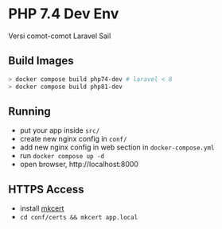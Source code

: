 # PHP 7.4 Dev Env

Versi comot-comot Laravel Sail

## Build Images

```sh
> docker compose build php74-dev # laravel < 8
> docker compose build php81-dev
```

## Running

- put your app inside `src/`
- create new nginx config in `conf/`
- add new nginx config in web section in `docker-compose.yml`
- run `docker compose up -d`
- open browser, http://localhost:8000

## HTTPS Access

- install [mkcert](https://github.com/FiloSottile/mkcert)
- `cd conf/certs && mkcert app.local`